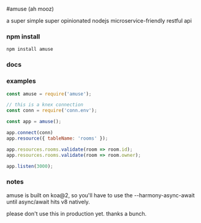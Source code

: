 #amuse (ah mooz)

a super simple super opinionated nodejs microservice-friendly restful api

### npm install

`npm install amuse`

### docs

### examples

```js
const amuse = require('amuse');

// this is a knex connection
const conn = require('conn.env');

const app = amuse();

app.connect(conn)
app.resource({ tableName: 'rooms' });

app.resources.rooms.validate(room => room.id);
app.resources.rooms.validate(room => room.owner);

app.listen(3000);
```

### notes
amuse is built on koa@2, so you'll have to use the --harmony-async-await until async/await hits v8 natively.

please don't use this in production yet. thanks a bunch.
